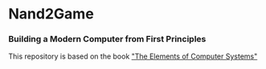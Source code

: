 # Nand2Game
### Building a Modern Computer from First Principles
This repository is based on the book ["The Elements of Computer Systems"](https://mitpress.mit.edu/books/elements-computing-systems)
